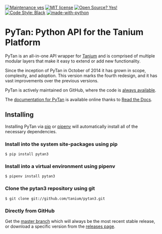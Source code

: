 [![Maintenance
yes](https://img.shields.io/badge/Maintained%3F-yes-green.svg)](https://github.com/tanium/pytan3/graphs/commit-activity)
[![MIT
license](https://img.shields.io/badge/License-MIT-blue.svg)](https://lbesson.mit-license.org/)
[![Open Source?
Yes!](https://badgen.net/badge/Open%20Source%20%3F/Yes%21/blue?icon=github)](https://github.com/tanium/pytan3)
[![Code Style: Black](https://img.shields.io/badge/code%20style-black-000000.svg)](https://github.com/ambv/black)
[![made-with-python](https://img.shields.io/badge/Made%20with-Python-1f425f.svg)](https://www.python.org/)

# PyTan: Python API for the Tanium Platform

PyTan is an all-in-one API wrapper for [Tanium](https://www.tanium.com) and is comprised of multiple modular layers that make it easy to extend or add new functionality.

Since the inception of PyTan in October of 2014 it has grown in scope, complexity, and adoption. This version marks the fourth redesign, and it has vast improvements over the previous versions.

PyTan is actively maintained on GitHub, where the code is [always available](https://github.com/tanium/pytan3).

The [documentation for PyTan](https://pytan3.readthedocs.io/en/latest/) is available online thanks to [Read the Docs](https://readthedocs.org/).

## Installing

Installing PyTan via [pip](https://pypi.org/project/pip/) or [pipenv](https://pipenv.readthedocs.io/en/latest/) will automatically install all of the necessary dependencies.

### Install into the system site-packages using pip

```
$ pip install pytan3
```

### Install into a virtual environment using pipenv

```
$ pipenv install pytan3
```

### Clone the pytan3 repository using git

```
$ git clone git://github.com/tanium/pytan3.git
```

### Directly from GitHub

Get the [master branch](https://github.com/tanium/pytan3/archive/master.zip) which will always be the most recent stable release, or download a specific version from the [releases page](https://github.com/tanium/pytan3/releases).

